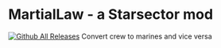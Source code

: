 # MartialLaw - a Starsector mod
[![Github All Releases](https://img.shields.io/github/downloads/MilanTodorovic/MartialLaw/total.svg)]()
Convert crew to marines and vice versa

